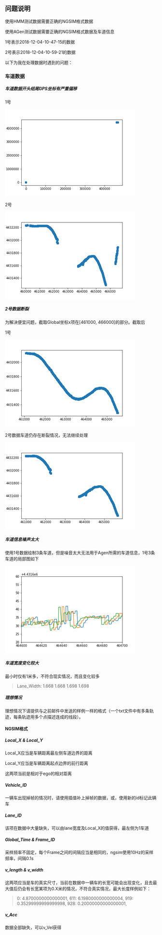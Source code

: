## 问题说明

使用HMM测试数据需要正确的NGSIM格式数据

使用AGen测试数据需要正确的NGSIM格式数据及车道信息

1号表示2018-12-04-10-47-15的数据

2号表示2018-12-04-10-59-21的数据

以下为我在处理数据时遇到的问题：

### 车道数据

##### 车道数据开头结尾GPS坐标有严重偏移

1号

![1_lane0_original](1_lane0_original.png)

2号

![2_lane0_original](2_lane0_original.png)



##### 2号数据断裂

为解决便宜问题，截取Global坐标x项在[461000, 466000]的部分。截取后

1号

![1_lane1](1_lane1.png)

2号数据车道仍存在断裂情况，无法继续处理

![2_lane0](2_lane0.png)



##### 车道信息噪声太大

使用1号数据绘制3条车道，但是噪音太大无法用于Agen所需的车道信息，1号3条车道的局部图如下

![1_lane_local](1_lane_local.png)

##### 车道宽度变化较大

最小时仅有1米多，不符合现实情况，而且变化较多

>Lane_Width:    1.668    1.668    1.698    1.698 



##### 理想情况

理想情况下请提供与之前邮件中发送的样例一样的格式（一个txt文件中有多条轨迹，每条轨迹用多个点描述连成的线段）。



#### NGSIM格式

##### Local_X & Local_Y

Local_X应当是车辆距离最左侧车道边界的距离

Local_Y应当是车辆距离起点边界的前行距离

这两项当前是相对于ego的相对距离

##### Vehicle_ID

一辆车出现掉帧的情况时，请使用插值补上掉帧的数据，或，使用新的id标记此辆车

##### Lane_ID

该项在数据中大量缺失，可以由lane宽度及Local_X的值获得，最左侧为1车道

##### Global_Time & Frame_ID

采样频率不固定，每个Frame之间的间隔应当是相同的，ngsim使用10Hz的采样频率，间隔0.1s

##### v_length & v_width

这两项应当是车的真实尺寸，当前在数据中一辆车的长宽可能会出现变化，且去最大值后仍会有长宽某项为0.X米的情况，不符合真实情况，最大长度样例如下：

> 0: 4.8700000000000001,
> 611: 6.1980000000000004,
> 919: 0.35299999999999998,
> 928: 0.20000000000000001,

##### v_Acc

数据全部缺失，可以v_Vel获得

